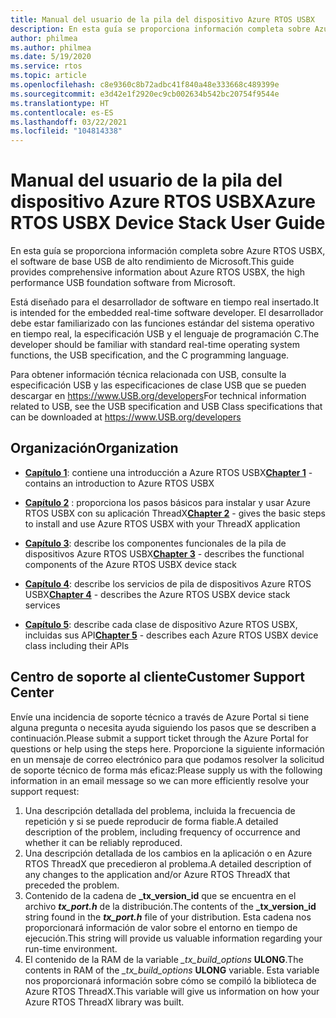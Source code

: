 ```yaml
---
title: Manual del usuario de la pila del dispositivo Azure RTOS USBX
description: En esta guía se proporciona información completa sobre Azure RTOS USBX, el software de base USB de alto rendimiento de Microsoft
author: philmea
ms.author: philmea
ms.date: 5/19/2020
ms.service: rtos
ms.topic: article
ms.openlocfilehash: c8e9360c8b72adbc41f840a48e333668c489399e
ms.sourcegitcommit: e3d42e1f2920ec9cb002634b542bc20754f9544e
ms.translationtype: HT
ms.contentlocale: es-ES
ms.lasthandoff: 03/22/2021
ms.locfileid: "104814338"
---
```

# <a name="azure-rtos-usbx-device-stack-user-guide"></a><span data-ttu-id="96691-103">Manual del usuario de la pila del dispositivo Azure RTOS USBX</span><span class="sxs-lookup"><span data-stu-id="96691-103">Azure RTOS USBX Device Stack User Guide</span></span>

<span data-ttu-id="96691-104">En esta guía se proporciona información completa sobre Azure RTOS USBX, el software de base USB de alto rendimiento de Microsoft.</span><span class="sxs-lookup"><span data-stu-id="96691-104">This guide provides comprehensive information about Azure RTOS USBX, the high performance USB foundation software from Microsoft.</span></span>

<span data-ttu-id="96691-105">Está diseñado para el desarrollador de software en tiempo real insertado.</span><span class="sxs-lookup"><span data-stu-id="96691-105">It is intended for the embedded real-time software developer.</span></span> <span data-ttu-id="96691-106">El desarrollador debe estar familiarizado con las funciones estándar del sistema operativo en tiempo real, la especificación USB y el lenguaje de programación C.</span><span class="sxs-lookup"><span data-stu-id="96691-106">The developer should be familiar with standard real-time operating system functions, the USB specification, and the C programming language.</span></span>

<span data-ttu-id="96691-107">Para obtener información técnica relacionada con USB, consulte la especificación USB y las especificaciones de clase USB que se pueden descargar en https://www.USB.org/developers</span><span class="sxs-lookup"><span data-stu-id="96691-107">For technical information related to USB, see the USB specification and USB Class specifications that can be downloaded at https://www.USB.org/developers</span></span>

## <a name="organization"></a><span data-ttu-id="96691-108">Organización</span><span class="sxs-lookup"><span data-stu-id="96691-108">Organization</span></span>

- <span data-ttu-id="96691-109">[**Capítulo 1**](usbx-device-stack-1.md): contiene una introducción a Azure RTOS USBX</span><span class="sxs-lookup"><span data-stu-id="96691-109">[**Chapter 1**](usbx-device-stack-1.md) - contains an introduction to Azure RTOS USBX</span></span>

- <span data-ttu-id="96691-110">[**Capítulo 2**](usbx-device-stack-2.md) : proporciona los pasos básicos para instalar y usar Azure RTOS USBX con su aplicación ThreadX</span><span class="sxs-lookup"><span data-stu-id="96691-110">[**Chapter 2**](usbx-device-stack-2.md) - gives the basic steps to install and use Azure RTOS USBX with your ThreadX application</span></span>

- <span data-ttu-id="96691-111">[**Capítulo 3**](usbx-device-stack-3.md): describe los componentes funcionales de la pila de dispositivos Azure RTOS USBX</span><span class="sxs-lookup"><span data-stu-id="96691-111">[**Chapter 3**](usbx-device-stack-3.md) - describes the functional components of the Azure RTOS USBX device stack</span></span>

- <span data-ttu-id="96691-112">[**Capítulo 4**](usbx-device-stack-4.md): describe los servicios de pila de dispositivos Azure RTOS USBX</span><span class="sxs-lookup"><span data-stu-id="96691-112">[**Chapter 4**](usbx-device-stack-4.md) - describes the Azure RTOS USBX device stack services</span></span>

- <span data-ttu-id="96691-113">[**Capítulo 5**](usbx-device-stack-5.md): describe cada clase de dispositivo Azure RTOS USBX, incluidas sus API</span><span class="sxs-lookup"><span data-stu-id="96691-113">[**Chapter 5**](usbx-device-stack-5.md) - describes each Azure RTOS USBX device class including their APIs</span></span>

## <a name="customer-support-center"></a><span data-ttu-id="96691-114">Centro de soporte al cliente</span><span class="sxs-lookup"><span data-stu-id="96691-114">Customer Support Center</span></span>

<span data-ttu-id="96691-115">Envíe una incidencia de soporte técnico a través de Azure Portal si tiene alguna pregunta o necesita ayuda siguiendo los pasos que se describen a continuación.</span><span class="sxs-lookup"><span data-stu-id="96691-115">Please submit a support ticket through the Azure Portal for questions or help using the steps here.</span></span> <span data-ttu-id="96691-116">Proporcione la siguiente información en un mensaje de correo electrónico para que podamos resolver la solicitud de soporte técnico de forma más eficaz:</span><span class="sxs-lookup"><span data-stu-id="96691-116">Please supply us with the following information in an email message so we can more efficiently resolve your support request:</span></span>

1. <span data-ttu-id="96691-117">Una descripción detallada del problema, incluida la frecuencia de repetición y si se puede reproducir de forma fiable.</span><span class="sxs-lookup"><span data-stu-id="96691-117">A detailed description of the problem, including frequency of occurrence and whether it can be reliably reproduced.</span></span>
2. <span data-ttu-id="96691-118">Una descripción detallada de los cambios en la aplicación o en Azure RTOS ThreadX que precedieron al problema.</span><span class="sxs-lookup"><span data-stu-id="96691-118">A detailed description of any changes to the application and/or Azure RTOS ThreadX that preceded the problem.</span></span>
3. <span data-ttu-id="96691-119">Contenido de la cadena de **_tx_version_id** que se encuentra en el archivo **_tx_port.h_** de la distribución.</span><span class="sxs-lookup"><span data-stu-id="96691-119">The contents of the **_tx_version_id** string found in the **_tx_port.h_** file of your distribution.</span></span> <span data-ttu-id="96691-120">Esta cadena nos proporcionará información de valor sobre el entorno en tiempo de ejecución.</span><span class="sxs-lookup"><span data-stu-id="96691-120">This string will provide us valuable information regarding your run-time environment.</span></span>
4. <span data-ttu-id="96691-121">El contenido de la RAM de la variable *_tx_build_options* **ULONG**.</span><span class="sxs-lookup"><span data-stu-id="96691-121">The contents in RAM of the *_tx_build_options* **ULONG** variable.</span></span> <span data-ttu-id="96691-122">Esta variable nos proporcionará información sobre cómo se compiló la biblioteca de Azure RTOS ThreadX.</span><span class="sxs-lookup"><span data-stu-id="96691-122">This variable will give us information on how your Azure RTOS ThreadX library was built.</span></span>

